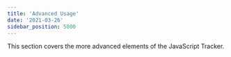 ```yaml
---
title: 'Advanced Usage'
date: '2021-03-26'
sidebar_position: 5000
---
```


This section covers the more advanced elements of the JavaScript Tracker.

